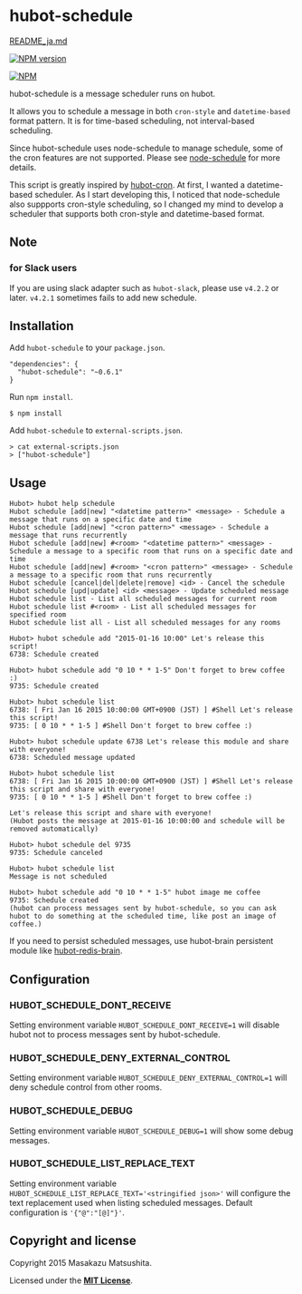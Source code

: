 # hubot-schedule

[README_ja.md](README_ja.md)

[![NPM version](https://badge.fury.io/js/hubot-schedule.png)](http://badge.fury.io/js/hubot-schedule)

[![NPM](https://nodei.co/npm/hubot-schedule.png?downloads=true)](https://nodei.co/npm/hubot-schedule/)

hubot-schedule is a message scheduler runs on hubot.

It allows you to schedule a message in both `cron-style` and `datetime-based` format pattern.
It is for time-based scheduling, not interval-based scheduling.

Since hubot-schedule uses node-schedule to manage schedule, some of the cron features are not supported.
Please see [node-schedule](https://github.com/mattpat/node-schedule) for more details.

This script is greatly inspired by [hubot-cron](https://github.com/miyagawa/hubot-cron).
At first, I wanted a datetime-based scheduler.
As I start developing this, I noticed that node-schedule also suppports cron-style scheduling, so I changed my mind to develop a scheduler that supports both cron-style and datetime-based format.


## Note

### for Slack users

If you are using slack adapter such as `hubot-slack`, please use `v4.2.2` or later.
`v4.2.1` sometimes fails to add new schedule.


## Installation

Add `hubot-schedule` to your `package.json`.

```
"dependencies": {
  "hubot-schedule": "~0.6.1"
}
```

Run `npm install`.

```
$ npm install
```

Add `hubot-schedule` to `external-scripts.json`.

```
> cat external-scripts.json
> ["hubot-schedule"]
```


## Usage

```
Hubot> hubot help schedule
Hubot schedule [add|new] "<datetime pattern>" <message> - Schedule a message that runs on a specific date and time
Hubot schedule [add|new] "<cron pattern>" <message> - Schedule a message that runs recurrently
Hubot schedule [add|new] #<room> "<datetime pattern>" <message> - Schedule a message to a specific room that runs on a specific date and time
Hubot schedule [add|new] #<room> "<cron pattern>" <message> - Schedule a message to a specific room that runs recurrently
Hubot schedule [cancel|del|delete|remove] <id> - Cancel the schedule
Hubot schedule [upd|update] <id> <message> - Update scheduled message
Hubot schedule list - List all scheduled messages for current room
Hubot schedule list #<room> - List all scheduled messages for specified room
Hubot schedule list all - List all scheduled messages for any rooms

Hubot> hubot schedule add "2015-01-16 10:00" Let's release this script!
6738: Schedule created

Hubot> hubot schedule add "0 10 * * 1-5" Don't forget to brew coffee :)
9735: Schedule created

Hubot> hubot schedule list
6738: [ Fri Jan 16 2015 10:00:00 GMT+0900 (JST) ] #Shell Let's release this script!
9735: [ 0 10 * * 1-5 ] #Shell Don't forget to brew coffee :)

Hubot> hubot schedule update 6738 Let's release this module and share with everyone!
6738: Scheduled message updated

Hubot> hubot schedule list
6738: [ Fri Jan 16 2015 10:00:00 GMT+0900 (JST) ] #Shell Let's release this script and share with everyone!
9735: [ 0 10 * * 1-5 ] #Shell Don't forget to brew coffee :)

Let's release this script and share with everyone!
(Hubot posts the message at 2015-01-16 10:00:00 and schedule will be removed automatically)

Hubot> hubot schedule del 9735
9735: Schedule canceled

Hubot> hubot schedule list
Message is not scheduled

Hubot> hubot schedule add "0 10 * * 1-5" hubot image me coffee
9735: Schedule created
(hubot can process messages sent by hubot-schedule, so you can ask hubot to do something at the scheduled time, like post an image of coffee.)
```

If you need to persist scheduled messages, use hubot-brain persistent module like [hubot-redis-brain](https://github.com/hubot-scripts/hubot-redis-brain).

## Configuration

### HUBOT_SCHEDULE_DONT_RECEIVE

Setting environment variable `HUBOT_SCHEDULE_DONT_RECEIVE=1` will disable hubot not to process messages sent by hubot-schedule.

### HUBOT_SCHEDULE_DENY_EXTERNAL_CONTROL

Setting environment variable `HUBOT_SCHEDULE_DENY_EXTERNAL_CONTROL=1` will deny schedule control from other rooms.

### HUBOT_SCHEDULE_DEBUG

Setting environment variable `HUBOT_SCHEDULE_DEBUG=1` will show some debug messages.

### HUBOT_SCHEDULE_LIST_REPLACE_TEXT

Setting environment variable `HUBOT_SCHEDULE_LIST_REPLACE_TEXT='<stringified json>'` will configure the text replacement used when listing scheduled messages.
Default configuration is `'{"@":"[@]"}'`.

## Copyright and license

Copyright 2015 Masakazu Matsushita.

Licensed under the **[MIT License](LICENSE)**.
